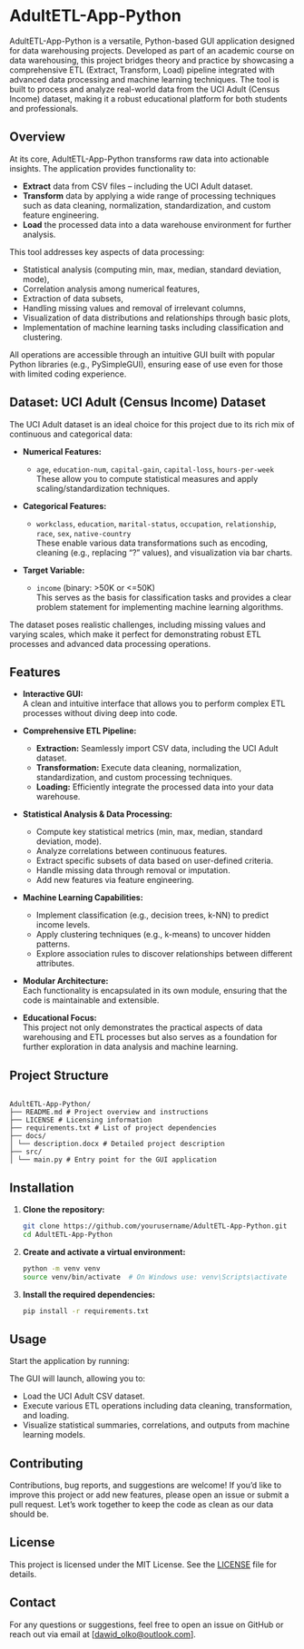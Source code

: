 # AdultETL-App-Python

AdultETL-App-Python is a versatile, Python-based GUI application designed for data warehousing projects. Developed as part of an academic course on data warehousing, this project bridges theory and practice by showcasing a comprehensive ETL (Extract, Transform, Load) pipeline integrated with advanced data processing and machine learning techniques. The tool is built to process and analyze real-world data from the UCI Adult (Census Income) dataset, making it a robust educational platform for both students and professionals.

## Overview

At its core, AdultETL-App-Python transforms raw data into actionable insights. The application provides functionality to:

- **Extract** data from CSV files – including the UCI Adult dataset.
- **Transform** data by applying a wide range of processing techniques such as data cleaning, normalization, standardization, and custom feature engineering.
- **Load** the processed data into a data warehouse environment for further analysis.

This tool addresses key aspects of data processing:

- Statistical analysis (computing min, max, median, standard deviation, mode),
- Correlation analysis among numerical features,
- Extraction of data subsets,
- Handling missing values and removal of irrelevant columns,
- Visualization of data distributions and relationships through basic plots,
- Implementation of machine learning tasks including classification and clustering.

All operations are accessible through an intuitive GUI built with popular Python libraries (e.g., PySimpleGUI), ensuring ease of use even for those with limited coding experience.

## Dataset: UCI Adult (Census Income) Dataset

The UCI Adult dataset is an ideal choice for this project due to its rich mix of continuous and categorical data:

- **Numerical Features:**

  - `age`, `education-num`, `capital-gain`, `capital-loss`, `hours-per-week`  
    These allow you to compute statistical measures and apply scaling/standardization techniques.

- **Categorical Features:**

  - `workclass`, `education`, `marital-status`, `occupation`, `relationship`, `race`, `sex`, `native-country`  
    These enable various data transformations such as encoding, cleaning (e.g., replacing “?” values), and visualization via bar charts.

- **Target Variable:**
  - `income` (binary: >50K or <=50K)  
    This serves as the basis for classification tasks and provides a clear problem statement for implementing machine learning algorithms.

The dataset poses realistic challenges, including missing values and varying scales, which make it perfect for demonstrating robust ETL processes and advanced data processing operations.

## Features

- **Interactive GUI:**  
  A clean and intuitive interface that allows you to perform complex ETL processes without diving deep into code.

- **Comprehensive ETL Pipeline:**

  - **Extraction:** Seamlessly import CSV data, including the UCI Adult dataset.
  - **Transformation:** Execute data cleaning, normalization, standardization, and custom processing techniques.
  - **Loading:** Efficiently integrate the processed data into your data warehouse.

- **Statistical Analysis & Data Processing:**

  - Compute key statistical metrics (min, max, median, standard deviation, mode).
  - Analyze correlations between continuous features.
  - Extract specific subsets of data based on user-defined criteria.
  - Handle missing data through removal or imputation.
  - Add new features via feature engineering.

- **Machine Learning Capabilities:**

  - Implement classification (e.g., decision trees, k-NN) to predict income levels.
  - Apply clustering techniques (e.g., k-means) to uncover hidden patterns.
  - Explore association rules to discover relationships between different attributes.

- **Modular Architecture:**  
  Each functionality is encapsulated in its own module, ensuring that the code is maintainable and extensible.

- **Educational Focus:**  
  This project not only demonstrates the practical aspects of data warehousing and ETL processes but also serves as a foundation for further exploration in data analysis and machine learning.

## Project Structure

```

AdultETL-App-Python/
├── README.md # Project overview and instructions
├── LICENSE # Licensing information
├── requirements.txt # List of project dependencies
├── docs/
│ └── description.docx # Detailed project description
├── src/
│ └── main.py # Entry point for the GUI application

```

## Installation

1. **Clone the repository:**

   ```bash
   git clone https://github.com/yourusername/AdultETL-App-Python.git
   cd AdultETL-App-Python
   ```

2. **Create and activate a virtual environment:**

   ```bash
   python -m venv venv
   source venv/bin/activate  # On Windows use: venv\Scripts\activate
   ```

3. **Install the required dependencies:**

   ```bash
   pip install -r requirements.txt
   ```

## Usage

Start the application by running:

The GUI will launch, allowing you to:

- Load the UCI Adult CSV dataset.
- Execute various ETL operations including data cleaning, transformation, and loading.
- Visualize statistical summaries, correlations, and outputs from machine learning models.

## Contributing

Contributions, bug reports, and suggestions are welcome!
If you’d like to improve this project or add new features, please open an issue or submit a pull request. Let’s work together to keep the code as clean as our data should be.

## License

This project is licensed under the MIT License. See the [LICENSE](LICENSE) file for details.

## Contact

For any questions or suggestions, feel free to open an issue on GitHub or reach out via email at [dawid_olko@outlook.com].
